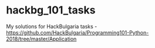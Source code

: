 # hackbg_101_tasks

My solutions for HackBulgaria tasks - https://github.com/HackBulgaria/Programming101-Python-2018/tree/master/Application 
